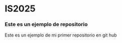 # IS2025
### Este es un ejemplo de repositorio

Este es un ejemplo de mi primer repositorio en git hub
